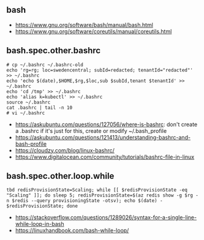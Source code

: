 ## bash

- https://www.gnu.org/software/bash/manual/bash.html
- https://www.gnu.org/software/coreutils/manual/coreutils.html

## bash.spec.other.bashrc

```
# cp ~/.bashrc ~/.bashrc-old
echo 'rg=rg; loc=swedencentral; subId=redacted; tenantId="redacted"' >> ~/.bashrc
echo 'echo $(date),$HOME,$rg,$loc,sub $subId,tenant $tenantId' >> ~/.bashrc
echo 'cd /tmp' >> ~/.bashrc
echo 'alias k=kubectl' >> ~/.bashrc
source ~/.bashrc
cat .bashrc | tail -n 10
# vi ~/.bashrc
```

- https://askubuntu.com/questions/127056/where-is-bashrc: don't create a .bashrc if it's just for this, create or modify ~/.bash_profile
- https://askubuntu.com/questions/121413/understanding-bashrc-and-bash-profile
- https://cloudzy.com/blog/linux-bashrc/
- https://www.digitalocean.com/community/tutorials/bashrc-file-in-linux

## bash.spec.other.loop.while

```
tbd redisProvisionState=Scaling; while [[ $redisProvisionState -eq "Scaling" ]]; do sleep 5; redisProvisionState=$(az redis show -g $rg -n $redis --query provisioningState -otsv); echo $(date) - $redisProvisionState; done
```

- https://stackoverflow.com/questions/1289026/syntax-for-a-single-line-while-loop-in-bash
- https://linuxhandbook.com/bash-while-loop/
